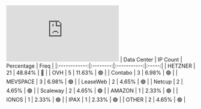 ![Diagramm](https://github.com/obajay/StateSync-snapshots/blob/main/Projects/AndromedaProtocol/1/README.md)
| Data Center | IP Count | Percentage | Freq |
|:------------:|:--------:|:-----------:|:-----:|
| HETZNER | 21 | 48.84% | 🔴 |
| OVH | 5 | 11.63% | 🟢 |
| Contabo | 3 | 6.98% | 🟢 |
| MEVSPACE | 3 | 6.98% | 🟢 |
| LeaseWeb | 2 | 4.65% | 🟢 |
| Netcup | 2 | 4.65% | 🟢 |
| Scaleway | 2 | 4.65% | 🟢 |
| AMAZON | 1 | 2.33% | 🟢 |
| IONOS | 1 | 2.33% | 🟢 |
| IPAX | 1 | 2.33% | 🟢 |
| OTHER | 2 | 4.65% | 🟢 |